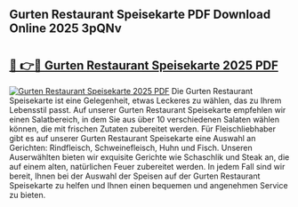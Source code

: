 ## Gurten Restaurant Speisekarte PDF Download Online 2025 3pQNv

# <h2><a href="http://gc84yug.nevu.top/?p=Gurten+Restaurant+Speisekarte">🔗 👉🔴 Gurten Restaurant Speisekarte 2025 PDF</a></h2>

[![Gurten Restaurant Speisekarte 2025 PDF](https://i.imgur.com/dBaPXMq.png)](http://gc84yug.nevu.top/?p=Gurten+Restaurant+Speisekarte)
Die Gurten Restaurant Speisekarte ist eine Gelegenheit, etwas Leckeres zu wählen, das zu Ihrem Lebensstil passt. Auf unserer Gurten Restaurant Speisekarte empfehlen wir einen Salatbereich, in dem Sie aus über 10 verschiedenen Salaten wählen können, die mit frischen Zutaten zubereitet werden. Für Fleischliebhaber gibt es auf unserer Gurten Restaurant Speisekarte eine Auswahl an Gerichten: Rindfleisch, Schweinefleisch, Huhn und Fisch. Unseren Auserwählten bieten wir exquisite Gerichte wie Schaschlik und Steak an, die auf einem alten, natürlichen Feuer zubereitet werden. In jedem Fall sind wir bereit, Ihnen bei der Auswahl der Speisen auf der Gurten Restaurant Speisekarte zu helfen und Ihnen einen bequemen und angenehmen Service zu bieten.
